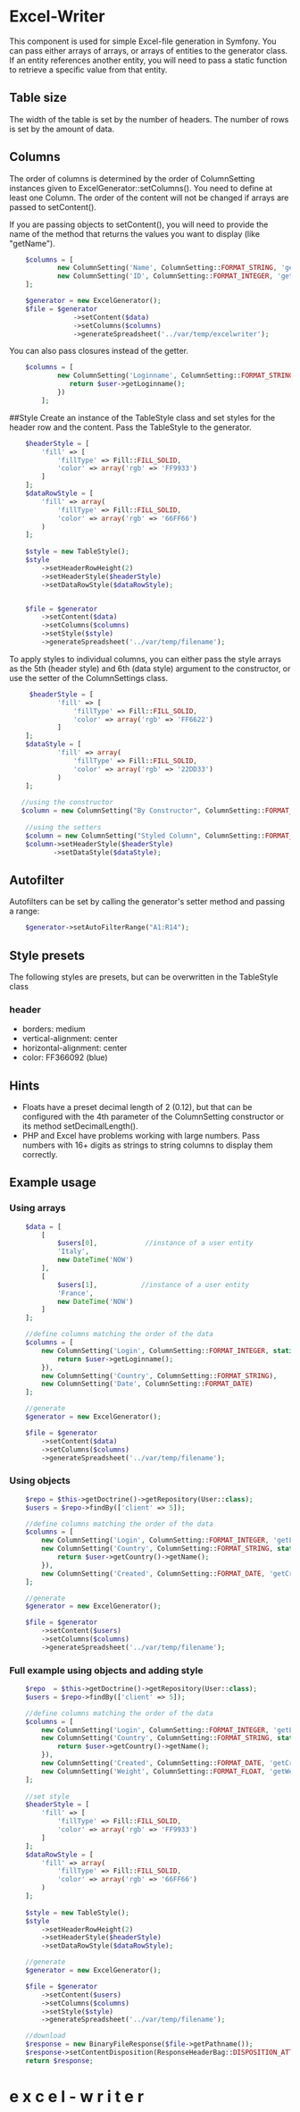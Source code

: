 # Excel-Writer
This component is used for simple Excel-file generation in Symfony. You can pass either arrays of arrays, or arrays of entities to the generator class. If an entity references another entity, you will need to pass a static function to retrieve a specific value from that entity.

## Table size
The width of the table is set by the number of headers. The number of rows is set by the amount of data.

## Columns
The order of columns is determined by the order of ColumnSetting instances given to ExcelGenerator::setColumns().
You need to define at least one Column.
The order of the content will not be changed if arrays are passed to setContent().

If you are passing objects to setContent(), you will need to provide the name of the method that returns
the values you want to display (like "getName").
```php
    $columns = [
            new ColumnSetting('Name', ColumnSetting::FORMAT_STRING, 'getName'),
            new ColumnSetting('ID', ColumnSetting::FORMAT_INTEGER, 'getId'),
    ];

    $generator = new ExcelGenerator();
    $file = $generator
                ->setContent($data)
                ->setColumns($columns)
                ->generateSpreadsheet('../var/temp/excelwriter');
```

You can also pass closures instead of the getter.
```php
    $columns = [
            new ColumnSetting('Loginname', ColumnSetting::FORMAT_STRING, static function($user) {
               return $user->getLoginname();
            })
        ];
```

##Style
Create an instance of the TableStyle class and set styles for the header row and the content. Pass the TableStyle to the generator.
```php
    $headerStyle = [
        'fill' => [
            'fillType' => Fill::FILL_SOLID,
            'color' => array('rgb' => 'FF9933')
        ]
    ];
    $dataRowStyle = [
        'fill' => array(
            'fillType' => Fill::FILL_SOLID,
            'color' => array('rgb' => '66FF66')
        )
    ];
    
    $style = new TableStyle();
    $style
        ->setHeaderRowHeight(2)
        ->setHeaderStyle($headerStyle)
        ->setDataRowStyle($dataRowStyle);


    $file = $generator
        ->setContent($data)
        ->setColumns($columns)
        ->setStyle($style)
        ->generateSpreadsheet('../var/temp/filename');
```

To apply styles to individual columns, you can either pass the style arrays as the 5th (header style) and 6th (data style) argument to the constructor, or use the setter of the ColumnSettings class.
```php
     $headerStyle = [
            'fill' => [
                'fillType' => Fill::FILL_SOLID,
                'color' => array('rgb' => 'FF6622')
            ]
    ];
    $dataStyle = [
            'fill' => array(
                'fillType' => Fill::FILL_SOLID,
                'color' => array('rgb' => '22DD33')
            )
    ];
   
   //using the constructor
   $column = new ColumnSetting("By Constructor", ColumnSetting::FORMAT_STRING, '', 0, $headerStyle, $dataStyle);
   
    //using the setters 
    $column = new ColumnSetting("Styled Column", ColumnSetting::FORMAT_STRING);
    $column->setHeaderStyle($headerStyle)
           ->setDataStyle($dataStyle);
```


## Autofilter
Autofilters can be set by calling the generator's setter method and passing a range:
```php
    $generator->setAutoFilterRange("A1:R14");
```


## Style presets
The following styles are presets, but can be overwritten in the TableStyle class

### header
- borders: medium
- vertical-alignment: center
- horizontal-alignment: center
- color: FF366092 (blue)

## Hints
* Floats have a preset decimal length of 2 (0.12), but that can be configured with the 4th parameter of the ColumnSetting constructor or its method setDecimalLength().
* PHP and Excel have problems working with large numbers. Pass numbers with 16+ digits as strings to string columns to display them correctly.

## Example usage

### Using arrays
```php
    $data = [
        [
            $users[0],            //instance of a user entity
            'Italy',
            new DateTime('NOW')
        ],
        [
            $users[1],           //instance of a user entity
            'France',
            new DateTime('NOW')
        ]
    ];

    //define columns matching the order of the data
    $columns = [
        new ColumnSetting('Login', ColumnSetting::FORMAT_INTEGER, static function($user) {
            return $user->getLoginname();
        }),
        new ColumnSetting('Country', ColumnSetting::FORMAT_STRING),
        new ColumnSetting('Date', ColumnSetting::FORMAT_DATE)
    ];

    //generate
    $generator = new ExcelGenerator();

    $file = $generator
        ->setContent($data)
        ->setColumns($columns)
        ->generateSpreadsheet('../var/temp/filename');
```

### Using objects

```php
    $repo = $this->getDoctrine()->getRepository(User::class);
    $users = $repo->findBy(['client' => 5]);

    //define columns matching the order of the data
    $columns = [
        new ColumnSetting('Login', ColumnSetting::FORMAT_INTEGER, 'getLoginName'),
        new ColumnSetting('Country', ColumnSetting::FORMAT_STRING, static function($user) {
            return $user->getCountry()->getName();
        }),
        new ColumnSetting('Created', ColumnSetting::FORMAT_DATE, 'getCreated')
    ];

    //generate
    $generator = new ExcelGenerator();

    $file = $generator
        ->setContent($users)
        ->setColumns($columns)
        ->generateSpreadsheet('../var/temp/filename');
```

### Full example using objects and adding style
```php
    $repo  = $this->getDoctrine()->getRepository(User::class);
    $users = $repo->findBy(['client' => 5]);

    //define columns matching the order of the data
    $columns = [
        new ColumnSetting('Login', ColumnSetting::FORMAT_INTEGER, 'getLoginName'),
        new ColumnSetting('Country', ColumnSetting::FORMAT_STRING, static function($user) {
            return $user->getCountry()->getName();
        }),
        new ColumnSetting('Created', ColumnSetting::FORMAT_DATE, 'getCreated'),
        new ColumnSetting('Weight', ColumnSetting::FORMAT_FLOAT, 'getWeight', 2)
    ];
    
    //set style
    $headerStyle = [
        'fill' => [
            'fillType' => Fill::FILL_SOLID,
            'color' => array('rgb' => 'FF9933')
        ]
    ];
    $dataRowStyle = [
        'fill' => array(
            'fillType' => Fill::FILL_SOLID,
            'color' => array('rgb' => '66FF66')
        )
    ];
    
    $style = new TableStyle();
    $style
        ->setHeaderRowHeight(2)
        ->setHeaderStyle($headerStyle)
        ->setDataRowStyle($dataRowStyle);

    //generate
    $generator = new ExcelGenerator();

    $file = $generator
        ->setContent($users)
        ->setColumns($columns)
        ->setStyle($style)
        ->generateSpreadsheet('../var/temp/filename');

    //download
    $response = new BinaryFileResponse($file->getPathname());
    $response->setContentDisposition(ResponseHeaderBag::DISPOSITION_ATTACHMENT);
    return $response;
```
#   e x c e l - w r i t e r
